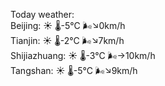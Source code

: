 Today weather:  
Beijing: ☀️ 🌡️-5°C 🌬️↘0km/h  
Tianjin: ☀️ 🌡️-2°C 🌬️↘7km/h  
Shijiazhuang: ☀️ 🌡️-3°C 🌬️→10km/h  
Tangshan: ☀️ 🌡️-5°C 🌬️↘9km/h  
